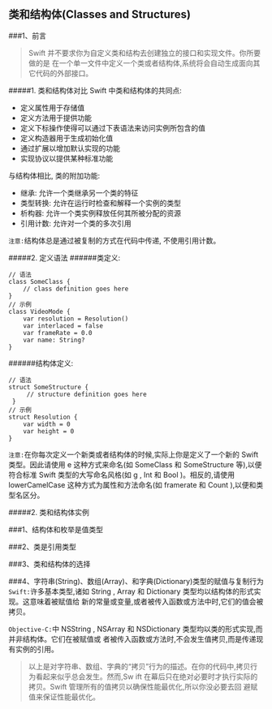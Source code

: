 ## 类和结构体(Classes and Structures)

###1、前言
> Swift 并不要求你为自定义类和结构去创建独立的接口和实现文件。你所要做的是 在一个单一文件中定义一个类或者结构体,系统将会自动生成面向其它代码的外部接口。

#####1. 类和结构体对比
Swift 中类和结构体的共同点:

* 定义属性用于存储值
* 定义方法用于提供功能
* 定义下标操作使得可以通过下表语法来访问实例所包含的值
* 定义构造器用于生成初始化值
* 通过扩展以增加默认实现的功能
* 实现协议以提供某种标准功能

与结构体相比, 类的附加功能:

* 继承: 允许一个类继承另一个类的特征
* 类型转换: 允许在运行时检查和解释一个实例的类型
* 析构器: 允许一个类实例释放任何其所被分配的资源
* 引用计数: 允许对一个类的多次引用

`注意:`结构体总是通过被复制的方式在代码中传递, 不使用引用计数。 

#####2. 定义语法
######类定义:
```
// 语法
class SomeClass {    // class definition goes here}
// 示例
class VideoMode {    var resolution = Resolution()    var interlaced = false
	var frameRate = 0.0    var name: String?}
```

######结构体定义:
```
// 语法
struct SomeStructure {     // structure definition goes here }// 示例struct Resolution {    var width = 0    var height = 0}
```
`注意:`在你每次定义一个新类或者结构体的时候,实际上你是定义了一个新的 Swift 类型。因此请使用e 这种方式来命名(如 SomeClass 和 SomeStructure 等),以便符合标准 Swift 类型的大写命名风格(如 g , Int 和 Bool )。相反的,请使用 lowerCamelCase 这种方式为属性和方法命名(如 framerate 和 Count ),以便和类型名区分。

#####2. 类和结构体实例



###1、结构体和枚举是值类型










###2、类是引用类型


###3、类和结构体的选择


###4、字符串(String)、数组(Array)、和字典(Dictionary)类型的赋值与复制行为
`Swift:`许多基本类型,诸如 String , Array 和 Dictionary 类型均以结构体的形式实现。这意味着被赋值给 新的常量或变量,或者被传入函数或方法中时,它们的值会被拷贝。

`Objective-C:`中 NSString , NSArray 和 NSDictionary 类型均以类的形式实现,而并非结构体。它们在被赋值或 者被传入函数或方法时,不会发生值拷贝,而是传递现有实例的引用。
>以上是对字符串、数组、字典的“拷贝”行为的描述。在你的代码中,拷贝行为看起来似乎总会发生。然而,Sw ift 在幕后只在绝对必要时才执行实际的拷贝。Swift 管理所有的值拷贝以确保性能最优化,所以你没必要去回 避赋值来保证性能最优化。





